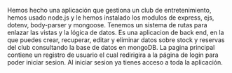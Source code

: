 Hemos hecho una aplicación que gestiona un club de entretenimiento, hemos usado node.js y le hemos instalado los modulos de express, ejs, dotenv, body-parser y mongoose.
Tenemos un sistema de rutas para enlazar las vistas y la lógica de datos. Es una aplicacion de back end, en la que puedes crear, recuperar, editar y eliminar datos sobre stock y reservas del club consultando la base de datos en mongoDB.
La pagina principal contiene un registro de usuario el cual redirigira a la página de login para poder iniciar sesion.
Al iniciar sesion ya tienes acceso a toda la aplicación.
